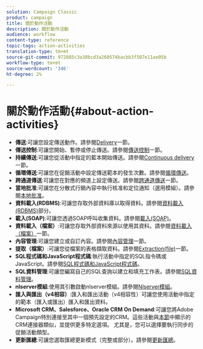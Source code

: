 ```yaml
---
solution: Campaign Classic
product: campaign
title: 關於動作活動
description: 關於動作活動
audience: workflow
content-type: reference
topic-tags: action-activities
translation-type: tm+mt
source-git-commit: 972885c3a38bcd3a260574bacbb3f507e11ae05b
workflow-type: tm+mt
source-wordcount: '346'
ht-degree: 2%

---
```



# 關於動作活動{#about-action-activities}

* **傳送**:可讓您設定傳送動作。請參閱[Delivery](../../workflow/using/delivery.md)一節。
* **傳送控制**:可讓您開始、暫停或停止傳送。請參閱[傳送控制](../../workflow/using/delivery-control.md)一節。
* **持續傳送**:可讓您從活動中指定的藍本開始傳送。請參閱[Continuous delivery](../../workflow/using/continuous-delivery.md)一節。
* **循環傳送**:可讓您在促銷活動中設定傳送範本的發生次數。請參閱[循環傳送](../../workflow/using/recurring-delivery.md)。
* **跨通道傳送**:可讓您在對應的頻道上設定傳送。請參閱[跨通道傳送](../../workflow/using/cross-channel-deliveries.md)一節。
* **當地批准**:可讓您在分散式行銷內容中執行核准和定位通知（選用模組）。請參閱[本地批准](../../workflow/using/local-approval.md)。
* **資料載入(RDBMS)**:可讓您存取外部資料庫以取得資料。請參閱[資料載入(RDBMS)](../../workflow/using/data-loading--rdbms-.md)部分。
* **載入(SOAP)**:可讓您透過SOAP呼叫收集資料。請參閱[載入(SOAP)](../../workflow/using/loading--soap-.md)。
* **資料載入（檔案）**:可讓您存取外部資料來源以使用其資料。請參閱[資料載入（檔案）](../../workflow/using/data-loading--file-.md)一節。
* **內容管理**:可讓您建立或自訂內容。請參閱[內容管理](../../workflow/using/content-management.md)一節。
* **提取（檔案）**:可讓您從檔案的表格擷取資料。請參閱[Extraction(file)](../../workflow/using/extraction--file-.md)一節。
* **SQL程式碼和JavaScript程式碼**:執行活動中指定的SQL指令碼或JavaScript。請參閱[SQL程式碼和JavaScript程式碼](../../workflow/using/sql-code-and-javascript-code.md)。
* **SQL資料管理**:可讓您編寫自己的SQL查詢以建立和填充工作表。請參閱[SQL資料管理](../../workflow/using/sql-data-management.md)。
* **nlserver模組**:使用其引數啟動nlserver模組。請參閱[Nlserver模組](../../workflow/using/nlserver-module.md)。
* **匯入與匯出（v4相容）**:匯入和匯出活動（v4相容性）可讓您使用活動中指定的範本（匯入或匯出）匯入和匯出資料。
* **Microsoft CRM、Salesforce、Oracle CRM On Demand**:可讓您將Adobe Campaign特別連接至其中一個預先設定的CRM。這些活動與[本節](../../workflow/using/crm-connector.md)中顯示的CRM連接器類似，並提供更多特定選項。 尤其是，您可以選擇要執行同步的促銷活動類型。
* **更新匯總**:可讓您選取匯總更新模式（完整或部分）。請參閱[更新匯總](../../workflow/using/update-aggregate.md)。
